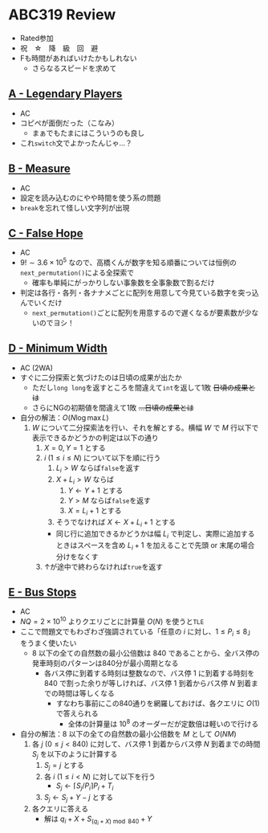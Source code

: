 # ABC319 Review
- Rated参加
- 祝　☆　降　級　回　避
- Fも時間があればいけたかもしれない
  - さらなるスピードを求めて

## [A - Legendary Players](https://atcoder.jp/contests/abc319/tasks/abc319_a)
- AC
- コピペが面倒だった（こなみ）
  - まぁでもたまにはこういうのも良し
- これ`switch`文でよかったんじゃ…？

## [B - Measure](https://atcoder.jp/contests/abc319/tasks/abc319_b)
- AC
- 設定を読み込むのにやや時間を使う系の問題
- `break`を忘れて怪しい文字列が出現

## [C - False Hope](https://atcoder.jp/contests/abc319/tasks/abc319_c)
- AC
- $9! \sim 3.6 \times 10^5$ なので、高橋くんが数字を知る順番については恒例の`next_permutation()`による全探索で
  - 確率も単純にがっかりしない事象数を全事象数で割るだけ
- 判定は各行・各列・各ナナメごとに配列を用意して今見ている数字を突っ込んでいくだけ
  - `next_permutation()`ごとに配列を用意するので遅くなるが要素数が少ないのでヨシ！

## [D - Minimum Width](https://atcoder.jp/contests/abc319/tasks/abc319_d)
- AC (2WA)
- すぐに二分探索と気づけたのは日頃の成果が出たか
  - ただし`long long`を返すところを間違えて`int`を返して1敗 ~~日頃の成果とは~~
  - さらにNGの初期値を間違えて1敗 ~~…日頃の成果とは~~
- 自分の解法：$O(N \log \max L)$
    1. $W$ について二分探索法を行い、それを解とする。横幅 $W$ で $M$ 行以下で表示できるかどうかの判定は以下の通り
        1. $X = 0, Y = 1$ とする
        1. $i \ (1 \leq i \leq N)$ について以下を順に行う
            1. $L_i \gt W$ ならば`false`を返す
            1. $X + L_i \gt W$ ならば
                1. $Y \gets Y + 1$ とする
                1. $Y \gt M$ ならば`false`を返す
                1. $X = L_i + 1$ とする
            1. そうでなければ $X \gets X + L_i + 1$ とする
            - 同じ行に追加できるかどうかは幅 $L_i$ で判定し、実際に追加するときはスペースを含め $L_i + 1$ を加えることで先頭 or 末尾の場合分けをなくす
        1. ↑が途中で終わらなければ`true`を返す

## [E - Bus Stops](https://atcoder.jp/contests/abc319/tasks/abc319_e)
- AC
- $NQ = 2 \times 10^{10}$ よりクエリごとに計算量 $O(N)$ を使うと`TLE`
- ここで問題文でもわざわざ強調されている「任意の $i$ に対し、$1 \leq P_i \leq 8$」をうまく使いたい
  - $8$ 以下の全ての自然数の最小公倍数は $840$ であることから、全バス停の発車時刻のパターンは840分が最小周期となる
    - 各バス停に到着する時刻は整数なので、バス停 $1$ に到着する時刻を $840$ で割った余りが等しければ、バス停 $1$ 到着からバス停 $N$ 到着までの時間は等しくなる
      - すなわち事前にこの840通りを網羅しておけば、各クエリに $O(1)$ で答えられる
        - 全体の計算量は $10^8$ のオーダーだが定数倍は軽いので行ける
- 自分の解法：$8$ 以下の全ての自然数の最小公倍数を $M$ として $O(NM)$
    1. 各 $j \ (0 \leq j \lt 840)$ に対して、バス停 $1$ 到着からバス停 $N$ 到着までの時間 $S_j$ を以下のように計算する
        1. $S_j = j$ とする
        1. 各 $i \ (1 \leq i \lt N)$ に対して以下を行う
            - $S_j \gets \lceil S_j / P_i \rceil P_i + T_i$
        1. $S_j \gets S_j + Y - j$ とする
    1. 各クエリに答える
        - 解は $q_i + X + S_{(q_i + X) \bmod 840} + Y$
